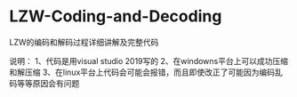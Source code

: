 # LZW-Coding-and-Decoding
LZW的编码和解码过程详细讲解及完整代码

说明：
1、代码是用visual studio 2019写的
2、在windowns平台上可以成功压缩和解压缩
3、在linux平台上代码会可能会报错，而且即使改正了可能因为编码乱码等等原因会有问题
